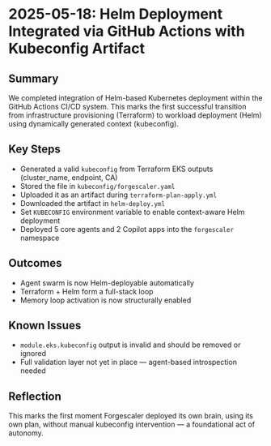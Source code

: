# 2025-05-18: Helm Deployment Integrated via GitHub Actions with Kubeconfig Artifact

## Summary

We completed integration of Helm-based Kubernetes deployment within the GitHub Actions CI/CD system. This marks the first successful transition from infrastructure provisioning (Terraform) to workload deployment (Helm) using dynamically generated context (kubeconfig).

## Key Steps

- Generated a valid `kubeconfig` from Terraform EKS outputs (cluster_name, endpoint, CA)
- Stored the file in `kubeconfig/forgescaler.yaml`
- Uploaded it as an artifact during `terraform-plan-apply.yml`
- Downloaded the artifact in `helm-deploy.yml`
- Set `KUBECONFIG` environment variable to enable context-aware Helm deployment
- Deployed 5 core agents and 2 Copilot apps into the `forgescaler` namespace

## Outcomes

- Agent swarm is now Helm-deployable automatically
- Terraform + Helm form a full-stack loop
- Memory loop activation is now structurally enabled

## Known Issues

- `module.eks.kubeconfig` output is invalid and should be removed or ignored
- Full validation layer not yet in place — agent-based introspection needed

## Reflection

This marks the first moment Forgescaler deployed its own brain, using its own plan, without manual kubeconfig intervention — a foundational act of autonomy.
